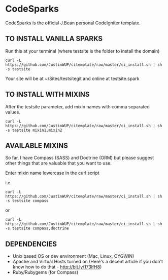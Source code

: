 CodeSparks
==========

CodeSparks is the official J.Bean personal CodeIgniter template.

## TO INSTALL VANILLA SPARKS
Run this at your terminal (where testsite is the folder to install the domain)

    curl -L  https://github.com/JustinWUP/citemplate/raw/master/ci_install.sh | sh -s testsite

Your site will be at ~/Sites/testsitegit and online at testsite.spark


## TO INSTALL WITH MIXINS
After the testsite parameter, add mixin names with comma separated values.

    curl -L  https://github.com/JustinWUP/citemplate/raw/master/ci_install.sh | sh -s testsite mixin1,mixin2

## AVAILABLE MIXINS
So far, I have Compass (SASS) and Doctrine (ORM) but please suggest other things that are valuable that you want to use.

Enter mixin name lowercase in the curl script

i.e.

    curl -L  https://github.com/JustinWUP/citemplate/raw/master/ci_install.sh | sh -s testsite compass

or

    curl -L  https://github.com/JustinWUP/citemplate/raw/master/ci_install.sh | sh -s testsite compass,doctrine

## DEPENDENCIES
* Unix based OS or dev environment (Mac, Linux, CYGWIN) 
* Apache and Virtual Hosts turned on (Here's a decent article if you don't know how to do that - http://bit.ly/173lfH8)
* Ruby/Rubygems (for Compass)
